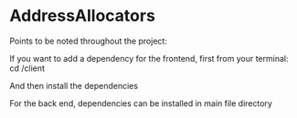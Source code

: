 # AddressAllocators

Points to be noted throughout the project:

If you want to add a dependency for the frontend, first from your terminal:
    cd /client
    
And then install the dependencies

For the back end, dependencies can be installed in main file directory
